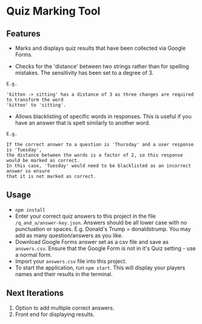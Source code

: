 # Quiz Marking Tool

## Features

- Marks and displays quiz results that have been collected via Google Forms.

- Checks for the 'distance' between two strings rather than for spelling mistakes. The sensitivity has been set to a degree of 3.

```
E.g.

'kitten -> sitting' has a distance of 3 as three changes are required to transform the word
'kitten' to 'sitting'.
```

- Allows blacklisting of specific words in responses. This is useful if you have an answer that is spelt similarly to another word.

```
E.g.

If the correct answer to a question is 'Thursday' and a user response is 'Tuesday',
the distance between the words is a factor of 2, so this response would be marked as correct.
In this case, 'Tuesday' would need to be blacklisted as an incorrect answer so ensure
that it is not marked as correct.
```

## Usage

- `npm install`
- Enter your correct quiz answers to this project in the file `/q_and_a/answer-key.json`. Answers should be all lower case with no punctuation or spaces. E.g. Donald's Trump = donaldstrump. You may add as many question/answers as you like.
- Download Google Forms answer set as a csv file and save as `answers.csv`. Ensure that the Google Form is not in it's Quiz setting - use a normal form.
- Import your `answers.csv` file into this project.
- To start the application, run `npm start`. This will display your players names and their results in the terminal.

## Next Iterations

1. Option to add multiple correct answers.
2. Front end for displaying results.
